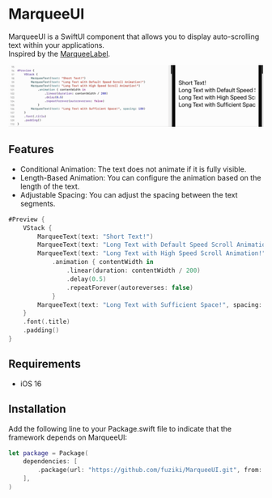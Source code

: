 # MarqueeUI

MarqueeUI is a SwiftUI component that allows you to display auto-scrolling text within your applications.  
Inspired by the [MarqueeLabel](https://github.com/cbpowell/MarqueeLabel).

<img src="docs/video.gif">

## Features
* Conditional Animation: The text does not animate if it is fully visible.
* Length-Based Animation: You can configure the animation based on the length of the text.
* Adjustable Spacing: You can adjust the spacing between the text segments.

```swift
#Preview {
    VStack {
        MarqueeText(text: "Short Text!")
        MarqueeText(text: "Long Text with Default Speed Scroll Animation!")
        MarqueeText(text: "Long Text with High Speed Scroll Animation!")
            .animation { contentWidth in
                .linear(duration: contentWidth / 200)
                .delay(0.5)
                .repeatForever(autoreverses: false)
            }
        MarqueeText(text: "Long Text with Sufficient Space!", spacing: 180)
    }
    .font(.title)
    .padding()
}
```


## Requirements
* iOS 16

## Installation

Add the following line to your Package.swift file to indicate that the framework depends on MarqueeUI:

```swift
let package = Package(
    dependencies: [
        .package(url: "https://github.com/fuziki/MarqueeUI.git", from: "0.1.0")
    ],
)
```
